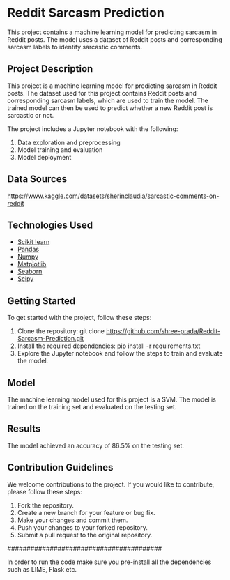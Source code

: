 # Reddit Sarcasm Prediction

This project contains a machine learning model for predicting sarcasm in Reddit posts. The model uses a dataset of Reddit posts and corresponding sarcasm labels to identify sarcastic comments.

## Project Description
This project is a machine learning model for predicting sarcasm in Reddit posts. The dataset used for this project contains Reddit posts and corresponding sarcasm labels, which are used to train the model. The trained model can then be used to predict whether a new Reddit post is sarcastic or not.

The project includes a Jupyter notebook with the following:

1. Data exploration and preprocessing
2. Model training and evaluation
3. Model deployment

## Data Sources
 https://www.kaggle.com/datasets/sherinclaudia/sarcastic-comments-on-reddit

## Technologies Used
- [Scikit learn](http://scikit-learn.org/stable)
- [Pandas](http://pandas.pydata.org/)
- [Numpy](http://www.numpy.org/)
- [Matplotlib](http://matplotlib.org/)
- [Seaborn](http://seaborn.pydata.org/)
- [Scipy](https://www.scipy.org/)

## Getting Started
To get started with the project, follow these steps:

1. Clone the repository: git clone https://github.com/shree-prada/Reddit-Sarcasm-Prediction.git
2. Install the required dependencies: pip install -r requirements.txt
3. Explore the Jupyter notebook and follow the steps to train and evaluate the model.

## Model
The machine learning model used for this project is a SVM. The model is trained on the training set and evaluated on the testing set.

## Results
The model achieved an accuracy of 86.5% on the testing set.

## Contribution Guidelines
We welcome contributions to the project. If you would like to contribute, please follow these steps:

1. Fork the repository.
2. Create a new branch for your feature or bug fix.
3. Make your changes and commit them.
4. Push your changes to your forked repository.
5. Submit a pull request to the original repository.
        

########################################

In order to run the code make sure you pre-install all the dependencies such as LIME, Flask etc.

